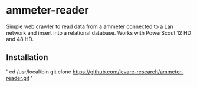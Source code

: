 # ammeter-reader
Simple web crawler to read data from a ammeter connected to a Lan network and insert into a relational database. Works with PowerScout 12 HD and 48 HD.

## Installation
'
cd /usr/local/bin
git clone https://github.com/levare-research/ammeter-reader.git
'

